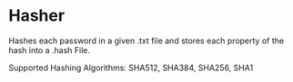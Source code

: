 # Hasher

Hashes each password in a given .txt file and stores each property of the hash into a .hash File.

Supported Hashing Algorithms: SHA512, SHA384, SHA256, SHA1
